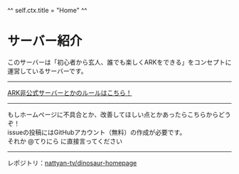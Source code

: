 ^^ self.ctx.title = "Home" ^^

# サーバー紹介
このサーバーは「初心者から玄人、誰でも楽しくARKをできる」をコンセプトに運営しているサーバーです。  

---
[ARK非公式サーバーとかのルールはこちら！](/rule)

---
もしホームページに不具合とか、改善してほしい点とかあったらこちらからどうぞ！  
issueの投稿にはGitHubアカウント（無料）の作成が必要です。  
それか @てりにら に直接言ってください

---
レポジトリ：[nattyan-tv/dinosaur-homepage](https://github.com/nattyan-tv/dinosaur-homepage)